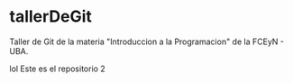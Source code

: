 # tallerDeGit

Taller de Git de la materia "Introduccion a la Programacion" de la FCEyN - UBA.

lol
Este es el repositorio 2
